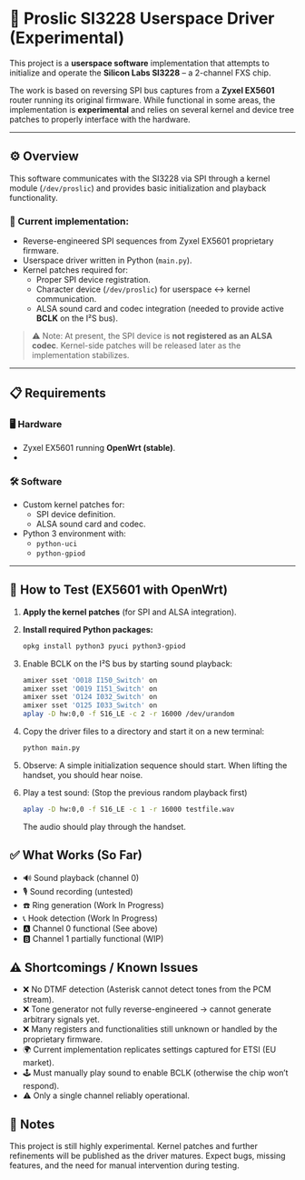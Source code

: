 # 📘 Proslic SI3228 Userspace Driver (Experimental)

This project is a **userspace software** implementation that attempts to initialize and operate the **Silicon Labs SI3228** – a 2-channel FXS chip.  

The work is based on reversing SPI bus captures from a **Zyxel EX5601** router running its original firmware. While functional in some areas, the implementation is **experimental** and relies on several kernel and device tree patches to properly interface with the hardware.  

---

## ⚙️ Overview

This software communicates with the SI3228 via SPI through a kernel module (`/dev/proslic`) and provides basic initialization and playback functionality.  

### 🔨 Current implementation:
- Reverse-engineered SPI sequences from Zyxel EX5601 proprietary firmware.  
- Userspace driver written in Python (`main.py`).  
- Kernel patches required for:
  - Proper SPI device registration.
  - Character device (`/dev/proslic`) for userspace ↔ kernel communication.
  - ALSA sound card and codec integration (needed to provide active **BCLK** on the I²S bus).  

> ⚠️ Note: At present, the SPI device is **not registered as an ALSA codec**. Kernel-side patches will be released later as the implementation stabilizes.

---

## 📋 Requirements

### 🖥 Hardware
- Zyxel EX5601 running **OpenWrt (stable)**.
- 
### 🛠 Software
- Custom kernel patches for:
  - SPI device definition.
  - ALSA sound card and codec.
- Python 3 environment with:
  - `python-uci`
  - `python-gpiod`

---

## 🚀 How to Test (EX5601 with OpenWrt)

1. **Apply the kernel patches** (for SPI and ALSA integration).
2. **Install required Python packages:**
   ```bash
   opkg install python3 pyuci python3-gpiod
   ```

3. Enable BCLK on the I²S bus by starting sound playback:
    ```bash
    amixer sset 'O018 I150_Switch' on
    amixer sset 'O019 I151_Switch' on
    amixer sset 'O124 I032_Switch' on
    amixer sset 'O125 I033_Switch' on
    aplay -D hw:0,0 -f S16_LE -c 2 -r 16000 /dev/urandom
    ```

4. Copy the driver files to a directory and start it on a new terminal:
    ```bash
    python main.py
    ```
5. Observe: A simple initialization sequence should start. When lifting the handset, you should hear noise.

6. Play a test sound: (Stop the previous random playback first)
    ```bash
    aplay -D hw:0,0 -f S16_LE -c 1 -r 16000 testfile.wav
    ```

    The audio should play through the handset.

## ✅ What Works (So Far)
 - 🔊 Sound playback (channel 0)
 - 🎙 Sound recording (untested)
 - ☎️ Ring generation (Work In Progress)
 - 📞 Hook detection (Work In Progress)
 - 🅰 Channel 0 functional (See above)
 - 🅱 Channel 1 partially functional (WIP)

## ⚠️ Shortcomings / Known Issues
 - ❌ No DTMF detection (Asterisk cannot detect tones from the PCM stream).
 - ❌ Tone generator not fully reverse-engineered → cannot generate arbitrary signals yet.
 - ❌ Many registers and functionalities still unknown or handled by the proprietary firmware.
 - 🌍 Current implementation replicates settings captured for ETSI (EU market).
 - 🕹 Must manually play sound to enable BCLK (otherwise the chip won’t respond).
 - ⚠️ Only a single channel reliably operational.

## 📢 Notes

This project is still highly experimental. Kernel patches and further refinements will be published as the driver matures.
Expect bugs, missing features, and the need for manual intervention during testing.
